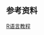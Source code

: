 ## 参考资料

[R语言教程](https://www.math.pku.edu.cn/teachers/lidf/docs/Rbook/html/_Rbook/rmarkdown.html#rmd-output-htmlspecific)

